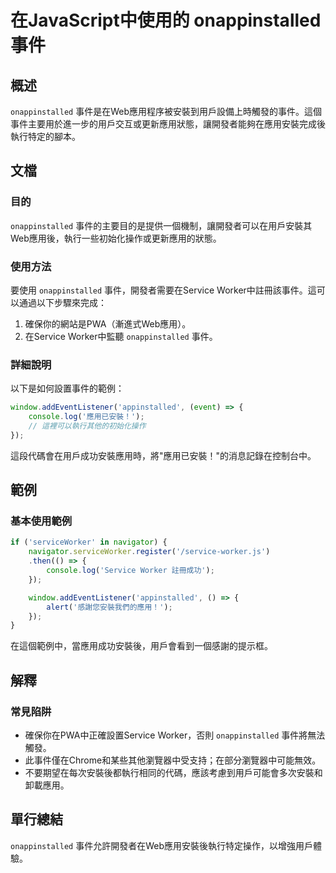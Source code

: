 <!--
Meta Description: # 在JavaScript中使用的 onappinstalled 事件 ## 概述 `onappinstalled` 事件是在Web應用程序被安裝到用戶設備上時觸發的事件。這個事件主要用於進一步的用戶交互或更新應用狀態，讓開發者能夠在應用安裝完成後執行特定的腳本。 ## 文檔 ### 目的 `ona...
Meta Keywords: onappinstalled, worker, javascript, window, addeventlistener
-->

# 在JavaScript中使用的 onappinstalled 事件

## 概述
`onappinstalled` 事件是在Web應用程序被安裝到用戶設備上時觸發的事件。這個事件主要用於進一步的用戶交互或更新應用狀態，讓開發者能夠在應用安裝完成後執行特定的腳本。

## 文檔
### 目的
`onappinstalled` 事件的主要目的是提供一個機制，讓開發者可以在用戶安裝其Web應用後，執行一些初始化操作或更新應用的狀態。

### 使用方法
要使用 `onappinstalled` 事件，開發者需要在Service Worker中註冊該事件。這可以通過以下步驟來完成：

1. 確保你的網站是PWA（漸進式Web應用）。
2. 在Service Worker中監聽 `onappinstalled` 事件。

### 詳細說明
以下是如何設置事件的範例：

```javascript
window.addEventListener('appinstalled', (event) => {
    console.log('應用已安裝！');
    // 這裡可以執行其他的初始化操作
});
```

這段代碼會在用戶成功安裝應用時，將"應用已安裝！"的消息記錄在控制台中。

## 範例
### 基本使用範例
```javascript
if ('serviceWorker' in navigator) {
    navigator.serviceWorker.register('/service-worker.js')
    .then(() => {
        console.log('Service Worker 註冊成功');
    });

    window.addEventListener('appinstalled', () => {
        alert('感謝您安裝我們的應用！');
    });
}
```
在這個範例中，當應用成功安裝後，用戶會看到一個感謝的提示框。

## 解釋
### 常見陷阱
- 確保你在PWA中正確設置Service Worker，否則 `onappinstalled` 事件將無法觸發。
- 此事件僅在Chrome和某些其他瀏覽器中受支持；在部分瀏覽器中可能無效。
- 不要期望在每次安裝後都執行相同的代碼，應該考慮到用戶可能會多次安裝和卸載應用。

## 單行總結
`onappinstalled` 事件允許開發者在Web應用安裝後執行特定操作，以增強用戶體驗。